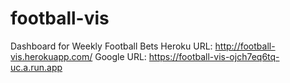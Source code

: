 # football-vis
Dashboard for Weekly Football Bets
Heroku URL: http://football-vis.herokuapp.com/
Google URL: https://football-vis-ojch7eq6tq-uc.a.run.app
